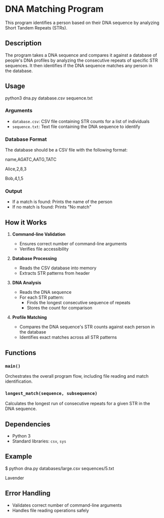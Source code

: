 # DNA Matching Program

This program identifies a person based on their DNA sequence by analyzing Short Tandem Repeats (STRs).

## Description

The program takes a DNA sequence and compares it against a database of people's DNA profiles by analyzing the consecutive repeats of specific STR sequences. It then identifies if the DNA sequence matches any person in the database.

## Usage

python3 dna.py database.csv sequence.txt

### Arguments
- `database.csv`: CSV file containing STR counts for a list of individuals
- `sequence.txt`: Text file containing the DNA sequence to identify

### Database Format
The database should be a CSV file with the following format:

name,AGATC,AATG,TATC

Alice,2,8,3

Bob,4,1,5

### Output
- If a match is found: Prints the name of the person
- If no match is found: Prints "No match"

## How it Works

1. **Command-line Validation**
   - Ensures correct number of command-line arguments
   - Verifies file accessibility

2. **Database Processing**
   - Reads the CSV database into memory
   - Extracts STR patterns from header

3. **DNA Analysis**
   - Reads the DNA sequence
   - For each STR pattern:
     - Finds the longest consecutive sequence of repeats
     - Stores the count for comparison

4. **Profile Matching**
   - Compares the DNA sequence's STR counts against each person in the database
   - Identifies exact matches across all STR patterns

## Functions

### `main()`
Orchestrates the overall program flow, including file reading and match identification.

### `longest_match(sequence, subsequence)`
Calculates the longest run of consecutive repeats for a given STR in the DNA sequence.

## Dependencies
- Python 3
- Standard libraries: `csv`, `sys`

## Example
$ python dna.py databases/large.csv sequences/5.txt

Lavender

## Error Handling
- Validates correct number of command-line arguments
- Handles file reading operations safely